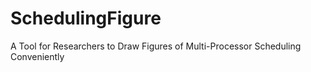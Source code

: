 # SchedulingFigure
A Tool for Researchers to Draw Figures of Multi-Processor Scheduling Conveniently

